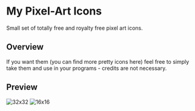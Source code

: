 # My Pixel-Art Icons
Small set of totally free and royalty free pixel art icons. 
## Overview
If you want them (you can find more pretty icons here) feel free to simply take them and use in your programs - credits are not necessary.
## Preview
![32x32](png/*32.png)
![16x16](png/*16.png)
